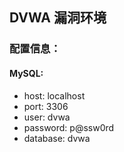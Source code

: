 ## DVWA 漏洞环境

### 配置信息：

#### MySQL:
- host: localhost 
- port: 3306
- user: dvwa
- password: p@ssw0rd
- database: dvwa
